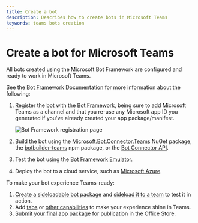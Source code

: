 ```yaml
---
title: Create a bot
description: Describes how to create bots in Microsoft Teams
keywords: teams bots creation
---
```


# Create a bot for Microsoft Teams

All bots created using the Microsoft Bot Framework are configured and ready to work in Microsoft Teams.

See the [Bot Framework Documentation](https://docs.botframework.com/en-us/) for more information about the following:

1. Register the bot with the [Bot Framework](https://dev.botframework.com/), being sure to add Microsoft Teams as a channel and that you re-use any Microsoft app ID you generated if you've already created your app package/manifest.

   ![Bot Framework registration page](~/assets/images/bots/bfregister.png)

2. Build the bot using the [Microsoft.Bot.Connector.Teams](https://www.nuget.org/packages/Microsoft.Bot.Connector.Teams) NuGet package, the [botbuilder-teams](https://www.npmjs.com/package/botbuilder-teams) npm package, or the [Bot Connector API](https://docs.microsoft.com/en-us/bot-framework/rest-api/bot-framework-rest-connector-api-reference).

3. Test the bot using the [Bot Framework Emulator](https://docs.microsoft.com/en-us/bot-framework/debug-bots-emulator).

4. Deploy the bot to a cloud service, such as [Microsoft Azure](https://azure.microsoft.com/).

To make your bot experience Teams-ready:

1. [Create a sideloadable bot package](~/publishing/apps-package) and [sideload it to a team](~/concepts/apps/apps-sideload) to test it in action.
2. Add [tabs](~/concepts/tabs/tabs-overview) or [other capabilities](~/concepts/apps/apps-overview#map-your-scenario-to-teams-capabilities) to make your experience shine in Teams.
3. [Submit your final app package](~/publishing/apps-publish) for publication in the Office Store.
